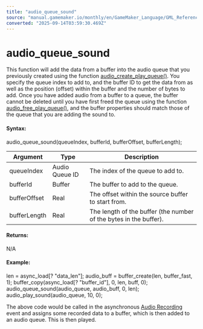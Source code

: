 ```yaml
---
title: "audio_queue_sound"
source: "manual.gamemaker.io/monthly/en/GameMaker_Language/GML_Reference/Asset_Management/Audio/Audio_Buffers/audio_queue_sound.htm"
converted: "2025-09-14T03:59:30.469Z"
---
```


# audio\_queue\_sound

This function will add the data from a buffer into the audio queue that you previously created using the function [audio\_create\_play\_queue()](audio_create_play_queue.md). You specify the queue index to add to, and the buffer ID to get the data from as well as the position (offset) within the buffer and the number of bytes to add. Once you have added audio from a buffer to a queue, the buffer cannot be deleted until you have first freed the queue using the function [audio\_free\_play\_queue()](audio_free_play_queue.md), and the buffer properties should match those of the queue that you are adding the sound to.

#### Syntax:

audio\_queue\_sound(queueIndex, bufferId, bufferOffset, bufferLength);

| Argument | Type | Description |
| --- | --- | --- |
| queueIndex | Audio Queue ID | The index of the queue to add to. |
| bufferId | Buffer | The buffer to add to the queue. |
| bufferOffset | Real | The offset within the source buffer to start from. |
| bufferLength | Real | The length of the buffer (the number of the bytes in the buffer). |

#### Returns:

N/A

#### Example:

len = async\_load\[? "data\_len"\];
audio\_buff = buffer\_create(len, buffer\_fast, 1);
buffer\_copy(async\_load\[? "buffer\_id"\], 0, len, buff, 0);
audio\_queue\_sound(audio\_queue, audio\_buff, 0, len);
audio\_play\_sound(audio\_queue, 10, 0);

The above code would be called in the asynchronous [Audio Recording](../../../../../The_Asset_Editors/Object_Properties/Async_Events/Audio_Recording.md) event and assigns some recorded data to a buffer, which is then added to an audio queue. This is then played.